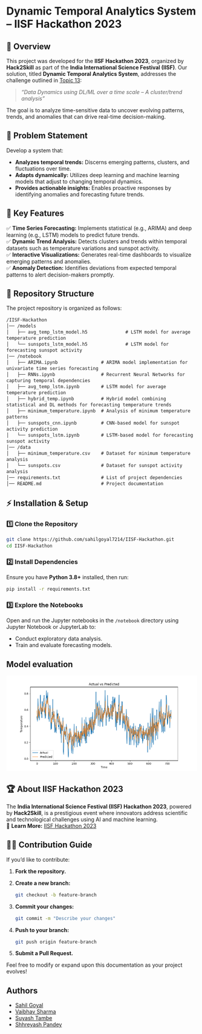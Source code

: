 # **Dynamic Temporal Analytics System – IISF Hackathon 2023**

## 📌 Overview  
This project was developed for the **IISF Hackathon 2023**, organized by **Hack2Skill** as part of the **India International Science Festival (IISF)**. Our solution, titled **Dynamic Temporal Analytics System**, addresses the challenge outlined in [Topic 13](https://bhuvan.nrsc.gov.in/hackathon/iisf2023/topics/Topic13.pdf):  
> *“Data Dynamics using DL/ML over a time scale – A cluster/trend analysis”*

The goal is to analyze time-sensitive data to uncover evolving patterns, trends, and anomalies that can drive real-time decision-making.

## 🎯 Problem Statement  
Develop a system that:
- **Analyzes temporal trends:** Discerns emerging patterns, clusters, and fluctuations over time.
- **Adapts dynamically:** Utilizes deep learning and machine learning models that adjust to changing temporal dynamics.
- **Provides actionable insights:** Enables proactive responses by identifying anomalies and forecasting future trends.

## 🚀 Key Features  
✅ **Time Series Forecasting:** Implements statistical (e.g., ARIMA) and deep learning (e.g., LSTM) models to predict future trends.  
✅ **Dynamic Trend Analysis:** Detects clusters and trends within temporal datasets such as temperature variations and sunspot activity.  
✅ **Interactive Visualizations:** Generates real-time dashboards to visualize emerging patterns and anomalies.  
✅ **Anomaly Detection:** Identifies deviations from expected temporal patterns to alert decision-makers promptly.

## 📂 Repository Structure  
The project repository is organized as follows:
```
/IISF-Hackathon
│── /models
│   ├── avg_temp_lstm_model.h5              # LSTM model for average temperature prediction
│   └── sunspots_lstm_model.h5              # LSTM model for forecasting sunspot activity
|── /notebook            
│   ├── ARIMA.ipynb                # ARIMA model implementation for univariate time series forecasting
│   ├── RNNs.ipynb                 # Recurrent Neural Networks for capturing temporal dependencies
│   ├── avg_temp_lstm.ipynb        # LSTM model for average temperature prediction
│   ├── hybrid_temp.ipynb          # Hybrid model combining statistical and DL methods for forecasting temperature trends
│   ├── minimum_temperature.ipynb  # Analysis of minimum temperature patterns
│   ├── sunspots_cnn.ipynb         # CNN-based model for sunspot activity prediction
│   └── sunspots_lstm.ipynb        # LSTM-based model for forecasting sunspot activity
│── /data
│   ├── minimum_temperature.csv    # Dataset for minimum temperature analysis
│   └── sunspots.csv               # Dataset for sunspot activity analysis
│── requirements.txt               # List of project dependencies
│── README.md                      # Project documentation
```

## ⚡ Installation & Setup

### 1️⃣ Clone the Repository  
```bash
git clone https://github.com/sahilgoyal7214/IISF-Hackathon.git
cd IISF-Hackathon
```

### 2️⃣ Install Dependencies  
Ensure you have **Python 3.8+** installed, then run:  
```bash
pip install -r requirements.txt
```

### 3️⃣ Explore the Notebooks  
Open and run the Jupyter notebooks in the `/notebook` directory using Jupyter Notebook or JupyterLab to:
- Conduct exploratory data analysis.
- Train and evaluate forecasting models.

## Model evaluation 
![Prediction Graph](https://github.com/sahilgoyal7214/IISF-Hackathon/blob/main/actual_vs_predicted.png?raw=true)

## 🏆 About IISF Hackathon 2023  
The **India International Science Festival (IISF) Hackathon 2023**, powered by **Hack2Skill**, is a prestigious event where innovators address scientific and technological challenges using AI and machine learning.  
🔗 **Learn More:** [IISF Hackathon 2023](https://hack2skill.com/hack/iisf-hackathon-2023)

## 👨‍💻 Contribution Guide  
If you’d like to contribute:
1. **Fork the repository.**

2. **Create a new branch:**  
   ```bash
   git checkout -b feature-branch
   ```
3. **Commit your changes:**  
   ```bash
   git commit -m "Describe your changes"
   ```
4. **Push to your branch:**  
   ```bash
   git push origin feature-branch
   ```
5. **Submit a Pull Request.**


Feel free to modify or expand upon this documentation as your project evolves!
## Authors

- [Sahil Goyal](https://www.github.com/sahilgoyal7214)
- [Vaibhav Sharma](https://github.com/vaibhav7766)
- [Suyash Tambe](https://www.github.com/suyashtambe)
- [Shhreyash Pandey](https://www.github.com/ShhreyashPandey)

